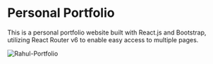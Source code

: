 # Personal Portfolio
This is a personal portfolio website built with React.js and Bootstrap, utilizing React Router v6 to enable easy access to multiple pages.


![Rahul-Portfolio](https://user-images.githubusercontent.com/118264222/224553983-d0782a0a-7fb0-479e-a491-c7124b286d03.png)


